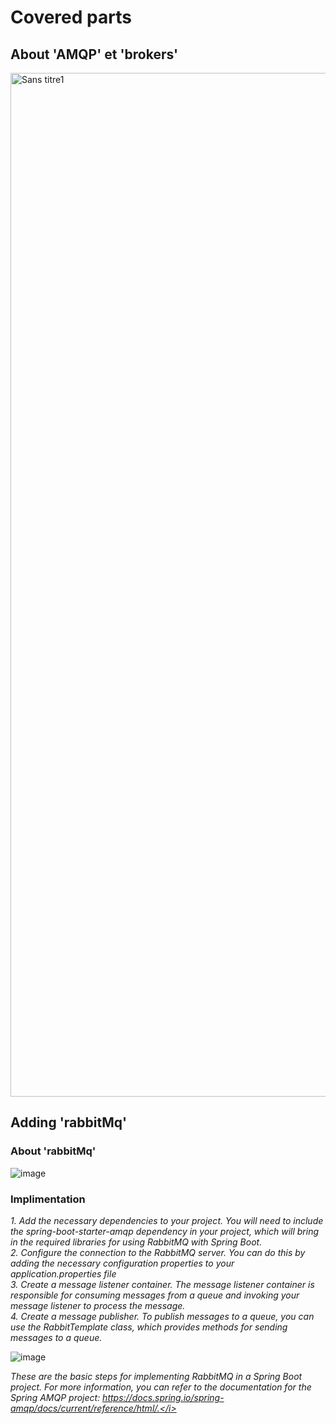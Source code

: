 # Covered parts 
## About 'AMQP' et 'brokers'

<img width="1638" alt="Sans titre1" src="https://user-images.githubusercontent.com/84160502/208466244-00d01f4d-dee9-4252-adb6-796f1f6e6969.png">

## Adding 'rabbitMq' 
### About 'rabbitMq'

![image](https://user-images.githubusercontent.com/84160502/208467515-597e054f-8031-4b1d-9396-ccdc87ab7aee.png)

### Implimentation 

<i>
1. Add the necessary dependencies to your project. You will need to include the spring-boot-starter-amqp dependency in your project, which will bring in the required libraries for using RabbitMQ with Spring Boot. </br>
2. Configure the connection to the RabbitMQ server. You can do this by adding the necessary configuration properties to your application.properties file </br>
3. Create a message listener container. The message listener container is responsible for consuming messages from a queue and invoking your message listener to process the message. </br>
4. Create a message publisher. To publish messages to a queue, you can use the RabbitTemplate class, which provides methods for sending messages to a queue.
</i>

![image](https://user-images.githubusercontent.com/84160502/208467323-bb79bc4d-0fd2-410f-b8a5-f64899169706.png)

<i> These are the basic steps for implementing RabbitMQ in a Spring Boot project. For more information, you can refer to the documentation for the Spring AMQP project: https://docs.spring.io/spring-amqp/docs/current/reference/html/.</i>
